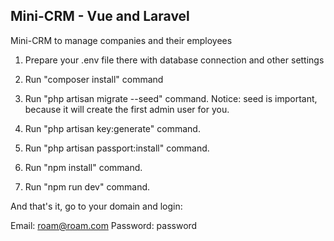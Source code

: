 
## Mini-CRM - Vue and Laravel

Mini-CRM to manage companies and their employees

1. Prepare your .env file there with database connection and other settings

2. Run "composer install" command

3. Run "php artisan migrate --seed" command. Notice: seed is important, because it will create the first admin user for you.

4. Run "php artisan key:generate" command.

5. Run "php artisan passport:install" command.

6. Run "npm install" command.

7. Run "npm run dev" command.

And that's it, go to your domain and login:

Email: roam@roam.com
Password: password